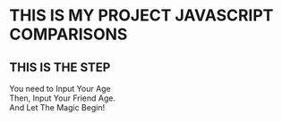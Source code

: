 # THIS IS MY PROJECT JAVASCRIPT COMPARISONS

## THIS IS THE STEP
You need to Input Your Age
<br>
Then, Input Your Friend Age.
<br>
And Let The Magic Begin!